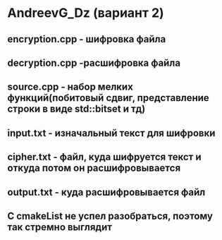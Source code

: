 # AndreevG_Dz (вариант 2)
<h2>encryption.cpp - шифровка файла</h2>
<h2>decryption.cpp -расшифровка файла</h2>
<h2>source.cpp - набор мелких функций(побитовый сдвиг, представление строки в виде std::bitset и тд)</h2>
<h2>input.txt - изначальный текст для шифровки</h2>
<h2>cipher.txt - файл, куда шифруется текст и откуда потом он расшифровывается</h2>
<h2>output.txt - куда расшифровывается файл</h2>
<h2>C cmakeList не успел разобраться, поэтому так стремно выглядит</h2>
